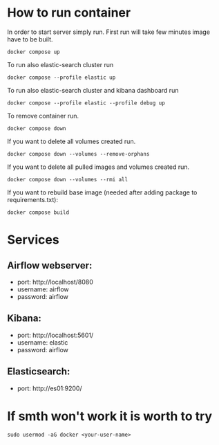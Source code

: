 # How to run container
In order to start server simply run. First run will take few minutes image have to be built.
```
docker compose up
```

To run also elastic-search cluster run
```
docker compose --profile elastic up
```

To run also elastic-search cluster and kibana dashboard run
```
docker compose --profile elastic --profile debug up
```

To remove container run.
```
docker compose down
```

If you want to delete all volumes created run.
```
docker compose down --volumes --remove-orphans
```
If you want to delete all pulled images and volumes created run.
```
docker compose down --volumes --rmi all
```

If you want to rebuild base image (needed after adding package to requirements.txt):
``` 
docker compose build
```

# Services
## Airflow webserver: 
- port: http://localhost/8080
- username: airflow 
- password: airflow 
## Kibana:
- port: http://localhost:5601/ 
- username: elastic 
- password: airflow 
## Elasticsearch:
- port: http://es01:9200/

# If smth won't work it is worth to try
```
sudo usermod -aG docker <your-user-name>
```
